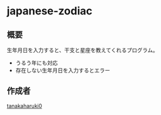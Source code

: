 # japanese-zodiac

## 概要
生年月日を入力すると、干支と星座を教えてくれるプログラム。

* うるう年にも対応
* 存在しない生年月日を入力するとエラー

## 作成者
[tanakaharuki0](https://github.com/tanakaharuki0)
